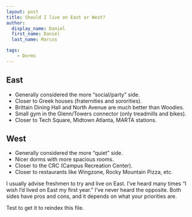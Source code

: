 ```yaml
---
layout: post
title: Should I live on East or West?
author:
  display_name: Daniel
  first_name: Daniel
  last_name: Marcos

tags:
    - Dorms
---
```



East
----

+ Generally considered the more “social/party” side.
+ Closer to Greek houses (fraternities and sororities).
+ Brittain Dining Hall and North Avenue are much better than Woodies.
+ Small gym in the Glenn/Towers connector (only treadmills and bikes).
+ Closer to Tech Square, Midtown Atlanta, MARTA stations.


West
----

+ Generally considered the more “quiet” side.
+ Nicer dorms with more spacious rooms.
+ Closer to the CRC (Campus Recreation Center).
+ Closer to restaurants like Wingzone, Rocky Mountain Pizza, etc.

I usually advise freshmen to try and live on East. I’ve heard many times “I wish I’d lived on East my first year.” I’ve never heard the opposite. Both sides have pros and cons, and it depends on what your priorities are.



Test to get it to reindex this file.